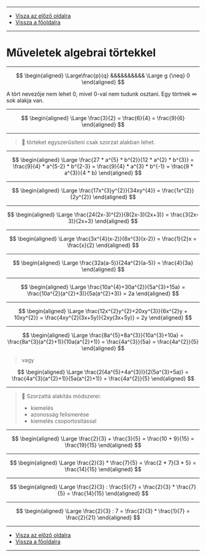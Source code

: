 
---

- [Visza az előző oldalra](../matematika.md)
- [Vissza a főoldalra](../../../../README.md)

---

# Műveletek algebrai törtekkel

---

$$
\begin{aligned}
\Large\frac{p}{q} &&&&&&&&&& \Large g {\neq} 0
\end{aligned}
$$

A tört nevezője nem lehet 0, mivel 0-val nem tudunk osztani.
Egy törtnek $\infty$ sok alakja van.

---

$$
\begin{aligned}
\Large \frac{3}{2} = \frac{6}{4} = \frac{9}{6}
\end{aligned}
$$

---

> :memo: törteket egyszerűsíteni csak szorzat alakban lehet.

---

$$
\begin{aligned}
\Large \frac{27 * a^{5} * b^{2}}{12 * a^{2} * b^{3}} = \frac{9}{4} * a^{5-2} * b^{2-3} = \frac{9}{4} * a^{3} * b^{-1} = \frac{9 * a^{3}}{4 * b}
\end{aligned}
$$

---

$$
\begin{aligned}
\Large \frac{17x^{3}y^{2}}{34xy^{4}} = \frac{1x^{2}}{2y^{2}}
\end{aligned}
$$

---

$$
\begin{aligned}
\Large \frac{24(2x-3)^{2}}{8(2x-3)(2x+3)} = \frac{3(2x-3)}{2x+3}
\end{aligned}
$$

---

$$
\begin{aligned}
\Large \frac{3x^{4}(x-2)}{6x^{3}(x-2)} = \frac{1}{2}x = \frac{x}{2}
\end{aligned}
$$

---

$$
\begin{aligned}
\Large \frac{32a(a-5)}{24a^{2}(a-5)} = \frac{4}{3a}
\end{aligned}
$$

---

$$
\begin{aligned}
\Large \frac{10a^{4}+30a^{2}}{5a^{3}+15a} = \frac{10a^{2}(a^{2}+3)}{5a(a^{2}+3)} = 2a
\end{aligned}
$$

---

$$
\begin{aligned}
\Large \frac{12x^{2}y^{2}+20xy^{3}}{6x^{2}y + 10xy^{2}} = \frac{4xy^{2}(3x+5y)}{2xy(3x+5y)} = 2y
\end{aligned}
$$

---

$$
\begin{aligned}
\Large \frac{8a^{5}+8a^{3}}{10a^{3}+10a} = \frac{8a^{3}(a^{2}+1)}{10a(a^{2}+1)} = \frac{4a^{3}}{5a} = \frac{4a^{2}}{5}
\end{aligned}
$$

> vagy

$$
\begin{aligned}
\Large \frac{2(4a^{5}+4a^{3})}{2(5a^{3}+5a)} = \frac{4a^{3}(a^{2}+1)}{5a(a^{2}+1)} = \frac{4a^{2}}{5}
\end{aligned}
$$

---

> :memo: Szorzattá alakítás módszerei:
> - kiemelés
> - azonosság felismerése
> - kiemelés csoportosítással

---

$$
\begin{aligned}
\Large \frac{2}{3} + \frac{3}{5} = \frac{10 + 9}{15} = \frac{19}{15}
\end{aligned}
$$

---

$$
\begin{aligned}
\Large \frac{2}{3} * \frac{7}{5} = \frac{2 * 7}{3 * 5} = \frac{14}{15}
\end{aligned}
$$

---

$$
\begin{aligned}
\Large \frac{2}{3} : \frac{5}{7} = \frac{2}{3} * \frac{7}{5} = \frac{14}{15}
\end{aligned}
$$

---

$$
\begin{aligned}
\Large \frac{2}{3} : 7 = \frac{2}{3} * \frac{1}{7} = \frac{2}{21}
\end{aligned}
$$

---

- [Visza az előző oldalra](../matematika.md)
- [Vissza a főoldalra](../../../../README.md)

---
